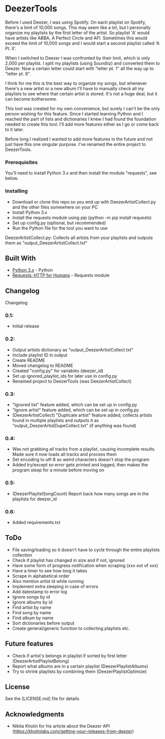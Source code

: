 # DeezerTools

Before I used Deezer, I was using Spotify. On each playlist on Spotify, there's a limit of 10,000 songs. This may seem like a lot, but I personally organize my playlists by the first letter of the artist. So playlist 'A' would have artists like ABBA, A Perfect Circle and AFI. Sometimes this would exceed the limit of 10,000 songs and I would start a second playlist called 'A Pt. II'.

When I switched to Deezer I was confronted by their limit, which is only 2,000 per playlist. I split my playlists (using Soundiiz) and converted them to Deezer. Now a certain letter could start with "letter pt. 1" all the way up to "letter pt. 8".

I think for me this is the best way to organize my songs, but whenever there's a new artist or a new album I'll have to manually check all my playlists to see where that certain artist is stored. It's not a huge deal, but it can become bothersome.

This tool was created for my own convenience, but surely I can't be the only person wishing for this feature. Since I started learning Python and I reached the part of lists and dictionaries I knew I had found the foundation needed to create this tool. I'll add more features either as I go or come back to it later.

Before long I realized I wanted to add more features in the future and not just have this one singular purpose. I've renamed the entire project to DeezerTools.

### Prerequisites

You'll need to install Python 3.x and then install the module "requests", see below.

### Installing

- Download or clone this repo so you end up with DeezerArtistCollect.py and the other files somewhere on your PC
- Install Python 3.x
- Install the requests module using pip (python -m pip install requests)
- Set up config.py (optional, but recommended)
- Run the Python file for the tool you want to use

DeezerArtistCollect.py: Collects all artists from your playlists and outputs them as "output_DeezerArtistCollect.txt"

## Built With

* [Python 3.x](https://www.python.org/download/releases/3.0/) - Python
* [Requests: HTTP for Humans](https://2.python-requests.org/en/master/) - Requests module

## Changelog

Changelog:

### 0.1:

- Initial release

### 0.2:

- Output artists dictionary as "output_DeezerArtistCollect.txt"
- Include playlist ID in output
- Create README
- Moved changelog to README
- Created "config.py" for variables (deezer_id)
- Set up ignored_playlist_ids for later use in config.py
- Renamed project to DeezerTools (was DeezerArtistCollect)

### 0.3:

- "Ignored list" feature added, which can be set up in config.py
- "Ignore artist" feature added, which can be set up in config.py
- (DeezerArtistCollect) "Duplicate artist" feature added, collects artists found in multiple playlists and outputs it as "output_DeezerArtistDupeCollect.txt" (if anything was found)

### 0.4:

- Was not grabbing all tracks from a playlist, causing incomplete results. Made sure it now loads all tracks and process them
- Set encoding to utf-8 so weird characters doesn't stop the program
- Added try/except so error gets printed and logged, then makes the program sleep for a minute before moving on

### 0.5:

- (DeezerPlaylistSongCount) Report back how many songs are in the playlists for deezer_id

### 0.6:

- Added requirements.txt

## ToDo

- File saving/loading so it doesn't have to cycle through the entire
  playlists collection
- Check if playlist has changed in size and if not, ignored
- Have some form of progress notification when scraping (xxx out of xxx)
- Have a timer to see how long it takes
- Scrape in alphabetical order
- Also mention artist id while running
- Implement extra sleeping in case of errors
- Add datestamp to error log
- Ignore songs by id
- Ignore albums by id
- Find artist by name
- Find song by name
- Find album by name
- Sort dictionaries before output
- Create general/generic function to collecting playlists etc.

## Future features

- Check if artist's belongs in playlist if sorted by first letter (DeezerArtistPlaylistBelong)
- Report what albums are in a certain playlist (DeezerPlaylistAlbums)
- Try to shrink playlists by combining them (DeezerPlaylistOptimize)

## License

See the [LICENSE.md] file for details

## Acknowledgments

* Nikita Kholin for his article about the Deezer API (https://kholinlabs.com/getting-your-releases-from-deezer)